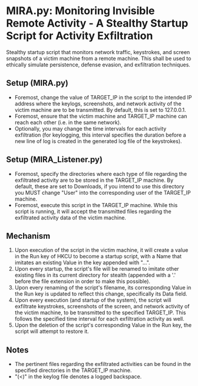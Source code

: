# MIRA.py: Monitoring Invisible Remote Activity - A Stealthy Startup Script for Activity Exfiltration
Stealthy startup script that monitors network traffic, keystrokes, and screen snapshots of a victim machine from a remote machine. This shall be used to ethically simulate persistence, defense evasion, and exfiltration techniques.

## Setup (MIRA.py)
- Foremost, change the value of TARGET_IP in the script to the intended IP address where the keylogs, screenshots, and network activity of the victim machine are to be transmitted. By default, this is set to 127.0.0.1.
- Foremost, ensure that the victim machine and TARGET_IP machine can reach each other (i.e. in the same network).
- Optionally, you may change the time intervals for each activity exfiltration (for keylogging, this interval specifies the duration before a new line of log is created in the generated log file of the keystrokes).

## Setup (MIRA_Listener.py)
- Foremost, specify the directories where each type of file regarding the exfiltrated activity are to be stored in the TARGET_IP machine. By default, these are set to Downloads, if you intend to use this directory you MUST change "User" into the corresponding user of the TARGET_IP machine.
- Foremost, execute this script in the TARGET_IP machine. While this script is running, it will accept the transmitted files regarding the exfiltrated activity data of the victim machine.

## Mechanism
1. Upon execution of the script in the victim machine, it will create a value in the Run key of HKCU to become a startup script, with a Name that imitates an existing Value in the key appended with "...".
2. Upon every startup, the script's file will be renamed to imitate other existing files in its current directory for stealth (appended with a '.' before the file extension in order to make this possible).
3. Upon every renaming of the script's filename, its corresponding Value in the Run key is updated to reflect this change, specifically its Data field.
4. Upon every execution (and startup of the system), the script will exfiltrate keystrokes, screenshots of the screen, and network activity of the victim machine, to be transmitted to the specified TARGET_IP. This follows the specified time interval for each exfiltration activity as well.
5. Upon the deletion of the script's corresponding Value in the Run key, the script will attempt to restore it.

## Notes
- The pertinent files regarding the exfiltrated activities can be found in the specified directories in the TARGET_IP machine.
- "(<)" in the keylog file denotes a logged backspace.

